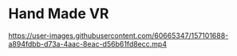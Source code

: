 # Hand Made VR



https://user-images.githubusercontent.com/60665347/157101688-a894fdbb-d73a-4aac-8eac-d56b61fd8ecc.mp4

